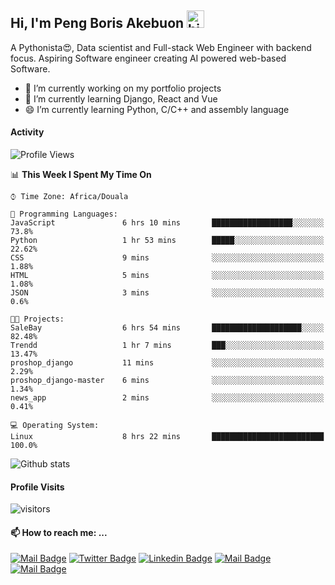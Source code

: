  ## Hi, I'm Peng Boris Akebuon <img src="https://user-images.githubusercontent.com/1303154/88677602-1635ba80-d120-11ea-84d8-d263ba5fc3c0.gif" width="28px" alt="hi">

 A Pythonista😍, Data scientist and Full-stack Web Engineer with backend focus. Aspiring Software engineer creating AI powered web-based Software.
- 🔭 I’m currently working on my portfolio projects
- 🌱 I’m currently learning Django, React and Vue
- 😄 I’m currently learning Python, C/C++ and assembly language

#### Activity
<!--START_SECTION:waka-->
![Profile Views](http://img.shields.io/badge/Profile%20Views-16-blue)

📊 **This Week I Spent My Time On** 

```text
⌚︎ Time Zone: Africa/Douala

💬 Programming Languages: 
JavaScript               6 hrs 10 mins       ██████████████████░░░░░░░   73.8% 
Python                   1 hr 53 mins        █████░░░░░░░░░░░░░░░░░░░░   22.62% 
CSS                      9 mins              ░░░░░░░░░░░░░░░░░░░░░░░░░   1.88% 
HTML                     5 mins              ░░░░░░░░░░░░░░░░░░░░░░░░░   1.08% 
JSON                     3 mins              ░░░░░░░░░░░░░░░░░░░░░░░░░   0.6%

🐱‍💻 Projects: 
SaleBay                  6 hrs 54 mins       ████████████████████░░░░░   82.48% 
Trendd                   1 hr 7 mins         ███░░░░░░░░░░░░░░░░░░░░░░   13.47% 
proshop_django           11 mins             ░░░░░░░░░░░░░░░░░░░░░░░░░   2.29% 
proshop_django-master    6 mins              ░░░░░░░░░░░░░░░░░░░░░░░░░   1.34% 
news_app                 2 mins              ░░░░░░░░░░░░░░░░░░░░░░░░░   0.41%

💻 Operating System: 
Linux                    8 hrs 22 mins       █████████████████████████   100.0%

```


<!--END_SECTION:waka-->


![Github stats](https://github-readme-stats.vercel.app/api?username=itzomen&theme=vue&show_icons=true&count_private=true)
 
 #### Profile Visits 

![visitors](https://visitor-badge.glitch.me/badge?page_id=itzomen)

#### 📫 How to reach me: ...

[![Mail Badge](https://img.shields.io/badge/-itzomen-c0392b?style=flat&labelColor=c0392b&logo=gmail&logoColor=white)](mailto:peng.akebuon2468@gmail.com)
[![Twitter Badge](https://img.shields.io/badge/-@itz_omen-1ca0f1?style=flat&labelColor=1ca0f1&logo=twitter&logoColor=white&link=https://twitter.com/itz_omen)](https://twitter.com/itz_omen/) [![Linkedin Badge](https://img.shields.io/badge/-Peng_Boris_Akebuon-0e76a8?style=flat&labelColor=0e76a8&logo=linkedin&logoColor=white)](https://www.linkedin.com/in/peng-boris-akebuon-0b8ba0195/)
 [![Mail Badge](https://img.shields.io/badge/-Academy_Omen-e74c3c?style=flat&labelColor=e74c3c&logo=youtube&logoColor=white)](https://https://www.youtube.com/channel/UCknaAfNfqKQDQFnqP2zMA6A?view_as=subscriber)  [![Mail Badge](https://img.shields.io/badge/-@itz_an_omen-405DE6?style=flat&labelColor=5851DB&logo=instagram&logoColor=white)](https://instagram.com/itz_an_omen)
